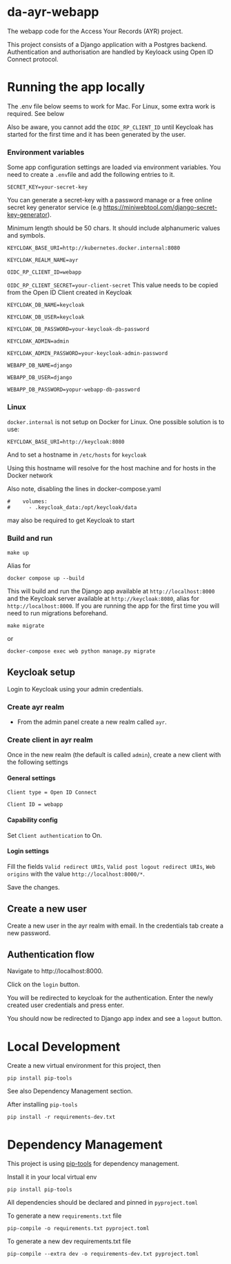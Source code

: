 # da-ayr-webapp
The webapp code for the Access Your Records (AYR) project.

This project consists of a Django application with a Postgres backend. Authentication and authorisation are handled
by Keyloack using Open ID Connect protocol.

# Running the app locally
The .env file below seems to work for Mac.  For Linux, some extra work is required.  See below

Also be aware, you cannot add the ```OIDC_RP_CLIENT_ID``` until Keycloak has started for the first time and it has been generated by the user.

### Environment variables

Some app configuration settings are loaded via environment variables.
You need to create a `.env`file and add the following entries to it.


`SECRET_KEY=your-secret-key`

You can generate a secret-key with a password manage or a free online secret key generator service
(e.g https://miniwebtool.com/django-secret-key-generator).

Minimum length should be 50 chars. It should include alphanumeric values and symbols.

`KEYCLOAK_BASE_URI=http://kubernetes.docker.internal:8080`

`KEYCLOAK_REALM_NAME=ayr`

`OIDC_RP_CLIENT_ID=webapp`

`OIDC_RP_CLIENT_SECRET=your-client-secret`
This value needs to be copied from the Open ID Client created in Keycloak


`KEYCLOAK_DB_NAME=keycloak`

`KEYCLOAK_DB_USER=keycloak`

`KEYCLOAK_DB_PASSWORD=your-keycloak-db-password`

`KEYCLOAK_ADMIN=admin`

`KEYCLOAK_ADMIN_PASSWORD=your-keycloak-admin-password`

`WEBAPP_DB_NAME=django`

`WEBAPP_DB_USER=django`

`WEBAPP_DB_PASSWORD=yopur-webapp-db-password`

### Linux
```docker.internal``` is not setup on Docker for Linux.
One possible solution is to use:

```KEYCLOAK_BASE_URI=http://keycloak:8080```

And to set a hostname in ```/etc/hosts``` for ```keycloak```

Using this hostname will resolve for the host machine and for hosts in the Docker network

Also note, disabling the lines in docker-compose.yaml
```
#    volumes:
#      - .keycloak_data:/opt/keycloak/data
```
may also be required to get Keycloak to start

### Build and run

    make up

Alias for

    docker compose up --build

This will build and run the Django app available at `http://localhost:8000` and the Keycloak server available at `http://keycloak:8080`, alias for `http://localhost:8000`.
If you are running the app for the first time you will need to run migrations beforehand.

    make migrate

or

```docker-compose exec web python manage.py migrate```

## Keycloak setup

Login to Keycloak using your admin credentials.

### Create ayr realm
- From the admin panel create a new realm called `ayr`.

### Create client in ayr realm
Once in the new realm (the default is called `admin`), create a new client with the following settings
#### General settings

`Client type = Open ID Connect`

`Client ID = webapp`
#### Capability config

Set `Client authentication` to On.


#### Login settings

Fill the fields `Valid redirect URIs`, `Valid post logout redirect URIs`, `Web origins` with the value `http://localhost:8000/*`.

Save the changes.
## Create a new user

Create a new user in the ayr realm with email. In the credentials tab create a new password.
## Authentication flow

Navigate to http://localhost:8000.

Click on the `login` button.

You will be redirected to keycloak for the authentication.
Enter the newly created user credentials and press enter.

You should now be redirected to Django app index and see a `logout` button.

# Local Development
Create a new virtual environment for this project, then

    pip install pip-tools

See also Dependency Management section.

After installing `pip-tools`

    pip install -r requirements-dev.txt


# Dependency Management

This project is using [pip-tools](https://github.com/jazzband/pip-tools/) for dependency management.

Install it in your local virtual env

    pip install pip-tools

All dependencies should be declared and pinned in `pyproject.toml`

To generate a new `requirements.txt` file

    pip-compile -o requirements.txt pyproject.toml

To generate a new dev requirements.txt file

    pip-compile --extra dev -o requirements-dev.txt pyproject.toml

